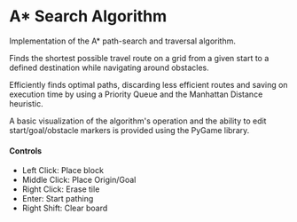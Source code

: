 # A* Search Algorithm
Implementation of the A* path-search and traversal algorithm.

Finds the shortest possible travel route on a grid from a given start to a defined destination while navigating around obstacles.

Efficiently finds optimal paths, discarding less efficient routes and saving on execution time by using a Priority Queue and the Manhattan Distance heuristic.

A basic visualization of the algorithm's operation and the ability to edit start/goal/obstacle markers is provided using the PyGame library.

#### Controls
- Left Click: Place block
- Middle Click: Place Origin/Goal
- Right Click: Erase tile
- Enter: Start pathing
- Right Shift: Clear board
